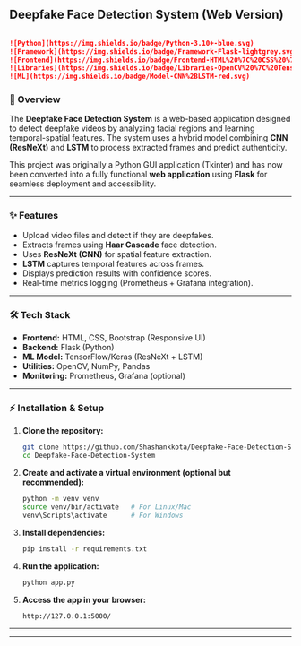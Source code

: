 
## **Deepfake Face Detection System (Web Version)**

```markdown

![Python](https://img.shields.io/badge/Python-3.10+-blue.svg)
![Framework](https://img.shields.io/badge/Framework-Flask-lightgrey.svg)
![Frontend](https://img.shields.io/badge/Frontend-HTML%20%7C%20CSS%20%7C%20Bootstrap-green.svg)
![Libraries](https://img.shields.io/badge/Libraries-OpenCV%20%7C%20TensorFlow%20%7C%20Keras-orange.svg)
![ML](https://img.shields.io/badge/Model-CNN%2BLSTM-red.svg)
```



### **🔹 Overview**

The **Deepfake Face Detection System** is a web-based application designed to detect deepfake videos by analyzing facial regions and learning temporal-spatial features. The system uses a hybrid model combining **CNN (ResNeXt)** and **LSTM** to process extracted frames and predict authenticity.

This project was originally a Python GUI application (Tkinter) and has now been converted into a fully functional **web application** using **Flask** for seamless deployment and accessibility.

---

### **✨ Features**

* Upload video files and detect if they are deepfakes.
* Extracts frames using **Haar Cascade** face detection.
* Uses **ResNeXt (CNN)** for spatial feature extraction.
* **LSTM** captures temporal features across frames.
* Displays prediction results with confidence scores.
* Real-time metrics logging (Prometheus + Grafana integration).

---

### **🛠️ Tech Stack**

* **Frontend:** HTML, CSS, Bootstrap (Responsive UI)
* **Backend:** Flask (Python)
* **ML Model:** TensorFlow/Keras (ResNeXt + LSTM)
* **Utilities:** OpenCV, NumPy, Pandas
* **Monitoring:** Prometheus, Grafana (optional)

---

### **⚡ Installation & Setup**

1. **Clone the repository:**

   ```bash
   git clone https://github.com/Shashankkota/Deepfake-Face-Detection-System.git
   cd Deepfake-Face-Detection-System
   ```

2. **Create and activate a virtual environment (optional but recommended):**

   ```bash
   python -m venv venv
   source venv/bin/activate   # For Linux/Mac
   venv\Scripts\activate      # For Windows
   ```

3. **Install dependencies:**

   ```bash
   pip install -r requirements.txt
   ```

4. **Run the application:**

   ```bash
   python app.py
   ```

5. **Access the app in your browser:**

   ```
   http://127.0.0.1:5000/
   ```

---



---

